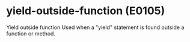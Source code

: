 # yield-outside-function (E0105)

Yield outside function Used when a "yield" statement is found outside a
function or method.
